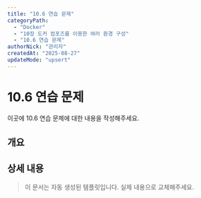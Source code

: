 ```yaml
---
title: "10.6 연습 문제"
categoryPath:
  - "Docker"
  - "10장 도커 컴포즈를 이용한 여러 환경 구성"
  - "10.6 연습 문제"
authorNick: "관리자"
createdAt: "2025-08-27"
updateMode: "upsert"
---
```


# 10.6 연습 문제

이곳에 10.6 연습 문제에 대한 내용을 작성해주세요.

## 개요

<!-- 내용을 작성해주세요 -->

## 상세 내용

<!-- 내용을 작성해주세요 -->

> 이 문서는 자동 생성된 템플릿입니다. 실제 내용으로 교체해주세요.
